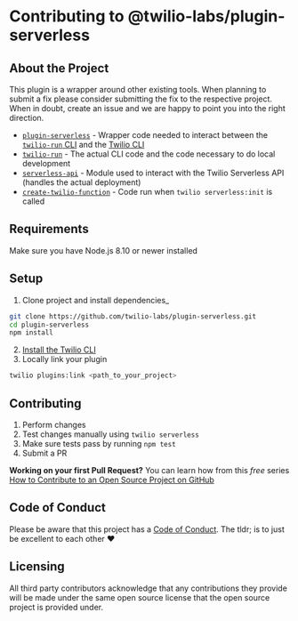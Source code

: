 # Contributing to @twilio-labs/plugin-serverless

## About the Project

This plugin is a wrapper around other existing tools. When planning to submit a 
fix please consider submitting the fix to the respective project. When in doubt, 
create an issue and we are happy to point you into the right direction.

- [`plugin-serverless`](https://github.com/twilio-labs/plugin-serverless) - Wrapper code needed to interact between the [`twilio-run` CLI](https://github.com/twilio-labs/twilio-run) and the [Twilio CLI](https://github.com/twilio/twilio-cli)
- [`twilio-run`](https://github.com/twilio-labs/twilio-run) - The actual CLI code and the code necessary to do local development
- [`serverless-api`](https://github.com/twilio-labs/serverless-api) - Module used to interact with the Twilio Serverless API (handles the actual deployment)
- [`create-twilio-function`](https://github.com/philnash/create-twilio-function) - Code run when `twilio serverless:init` is called

## Requirements

Make sure you have Node.js 8.10 or newer installed

## Setup

1. Clone project and install dependencies_
```bash
git clone https://github.com/twilio-labs/plugin-serverless.git
cd plugin-serverless
npm install
```
2. [Install the Twilio CLI](https://github.com/twilio/twilio-cli)
3. Locally link your plugin
```bash
twilio plugins:link <path_to_your_project>
```

## Contributing
1. Perform changes
2. Test changes manually using `twilio serverless`
3. Make sure tests pass by running `npm test`
4. Submit a PR 

**Working on your first Pull Request?** You can learn how from this *free* series [How to Contribute to an Open Source Project on GitHub](https://egghead.io/series/how-to-contribute-to-an-open-source-project-on-github) 

## Code of Conduct

Please be aware that this project has a [Code of Conduct](https://github.com/twilio-labs/.github/blob/master/CODE_OF_CONDUCT.md). The tldr; is to just be excellent to each other ❤️

## Licensing 

All third party contributors acknowledge that any contributions they provide will be made under the same open source license that the open source project is provided under.
